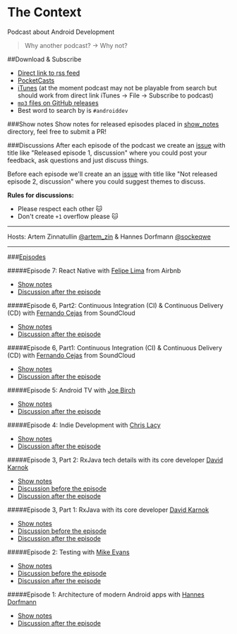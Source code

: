 # The Context
Podcast about Android Development

>Why another podcast? -> Why not?

##Download & Subscribe

 - [Direct link to rss feed](https://raw.githubusercontent.com/artem-zinnatullin/TheContext-Podcast/master/feed.rss)
 - [PocketCasts](http://pca.st/hYck)
 - [iTunes](https://pcr.apple.com/id1081726814) (at the moment podcast may not be playable from search but should work from direct link iTunes -> File -> Subscribe to podcast)
 - [`mp3` files on GitHub releases](https://github.com/artem-zinnatullin/TheContext-Podcast/releases)
 - Best word to search by is `#androiddev`

###Show notes
Show notes for released episodes placed in [show_notes](show_notes/) directory, feel free to submit a PR!

###Discussions
After each episode of the podcast we create an [issue](https://github.com/artem-zinnatullin/TheContext-Podcast/issues) with title like "Released episode 1, discussion" where you could post your feedback, ask questions and just discuss things.

Before each episode we'll create an an [issue](https://github.com/artem-zinnatullin/TheContext-Podcast/issues) with title like "Not released episode 2, discussion" where you could suggest themes to discuss.

**Rules for discussions:**

* Please respect each other 🐱
* Don't create `+1` overflow please 🐱

---

Hosts: Artem Zinnatullin [@artem_zin](https://twitter.com/artem_zin) & Hannes Dorfmann [@sockeqwe](https://twitter.com/sockeqwe)


---

###[Episodes](https://github.com/artem-zinnatullin/TheContext-Podcast/releases)

#####Episode 7: React Native with [Felipe Lima](https://twitter.com/felipecsl) from Airbnb
  - [Show notes](https://github.com/artem-zinnatullin/TheContext-Podcast/blob/master/show_notes/Episode_7.md)
  - [Discussion after the episode](https://github.com/artem-zinnatullin/TheContext-Podcast/issues/55)

#####Episode 6, Part2: Continuous Integration (CI) & Continuous Delivery (CD) with [Fernando Cejas](https://twitter.com/fernando_cejas) from SoundCloud
  - [Show notes](https://github.com/artem-zinnatullin/TheContext-Podcast/blob/master/show_notes/Episode_6_part2.md)
  - [Discussion after the episode](https://github.com/artem-zinnatullin/TheContext-Podcast/issues/52)

#####Episode 6, Part1: Continuous Integration (CI) & Continuous Delivery (CD) with [Fernando Cejas](https://twitter.com/fernando_cejas) from SoundCloud
  - [Show notes](https://github.com/artem-zinnatullin/TheContext-Podcast/blob/master/show_notes/Episode_6_part1.md)
  - [Discussion after the episode](https://github.com/artem-zinnatullin/TheContext-Podcast/issues/49)

#####Episode 5: Android TV with [Joe Birch](https://twitter.com/hitherejoe)
 - [Show notes](https://github.com/artem-zinnatullin/TheContext-Podcast/blob/master/show_notes/Episode_5.md)
 - [Discussion after the episode](https://github.com/artem-zinnatullin/TheContext-Podcast/issues/45)

#####Episode 4: Indie Development with [Chris Lacy](https://twitter.com/chrismlacy)
 - [Show notes](https://github.com/artem-zinnatullin/TheContext-Podcast/blob/master/show_notes/Episode_4.md)
 - [Discussion after the episode](https://github.com/artem-zinnatullin/TheContext-Podcast/issues/36)

#####Episode 3, Part 2: RxJava tech details with its core developer [David Karnok](https://twitter.com/akarnokd)
 - [Show notes](https://github.com/artem-zinnatullin/TheContext-Podcast/blob/master/show_notes/Episode_3_Part_2.md)
 - [Discussion before the episode](https://github.com/artem-zinnatullin/TheContext-Podcast/issues/24)
 - [Discussion after the episode](https://github.com/artem-zinnatullin/TheContext-Podcast/issues/25)

#####Episode 3, Part 1: RxJava with its core developer [David Karnok](https://twitter.com/akarnokd)
 - [Show notes](https://github.com/artem-zinnatullin/TheContext-Podcast/blob/master/show_notes/Episode_3_Part_1.md)
 - [Discussion before the episode](https://github.com/artem-zinnatullin/TheContext-Podcast/issues/24)
 - [Discussion after the episode](https://github.com/artem-zinnatullin/TheContext-Podcast/issues/25)

#####Episode 2: Testing with [Mike Evans](https://twitter.com/m_evans10)
 - [Show notes](https://github.com/artem-zinnatullin/TheContext-Podcast/blob/master/show_notes/Episode_2.md)
 - [Discussion before the episode](https://github.com/artem-zinnatullin/TheContext-Podcast/issues/15)
 - [Discussion after the episode](https://github.com/artem-zinnatullin/TheContext-Podcast/issues/17)

#####Episode 1: Architecture of modern Android apps with [Hannes Dorfmann](https://twitter.com/sockeqwe)
 - [Show notes](https://github.com/artem-zinnatullin/TheContext-Podcast/blob/master/show_notes/Episode_1.md)
 - [Discussion after the episode](https://github.com/artem-zinnatullin/TheContext-Podcast/issues/1)
